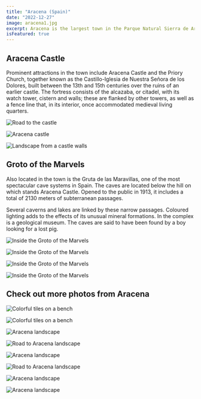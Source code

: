 ```yaml
---
title: "Aracena (Spain)"
date: "2022-12-27"
image: aracena1.jpg
excerpt: Aracena is the largest town in the Parque Natural Sierra de Aracena y Picos de Aroche. In 2006, Aracena was named a Tourist Municipality of Andalucía and became the first town in the province of Huelva to achieve this status.
isFeatured: true
---
```


## Aracena Castle

Prominent attractions in the town include Aracena Castle and the Priory Church, together known as the Castillo-Iglesia de Nuestra Señora de los Dolores, built between the 13th and 15th centuries over the ruins of an earlier castle.
The fortress consists of the alcazaba, or citadel, with its watch tower, cistern and walls; these are flanked by other towers, as well as a fence line that, in its interior, once accommodated medieval living quarters.

![Road to the castle](aracena5.jpg)

![Aracena castle](aracena6.jpg)

![Landscape from a castle walls](aracena15.jpg)

## Groto of the Marvels

Also located in the town is the Gruta de las Maravillas, one of the most spectacular cave systems in Spain. The caves are located below the hill on which stands Aracena Castle. Opened to the public in 1913, it includes a total of 2130 meters of subterranean passages.

Several caverns and lakes are linked by these narrow passages. Coloured lighting adds to the effects of its unusual mineral formations. In the complex is a geological museum. The caves are said to have been found by a boy looking for a lost pig.

![Inside the Groto of the Marvels](aracena14.jpg)

![Inside the Groto of the Marvels](aracena11.jpg)

![Inside the Groto of the Marvels](aracena12.jpg)

![Inside the Groto of the Marvels](aracena13.jpg)

## Check out more photos from Aracena

![Colorful tiles on a bench](aracena2.jpg)

![Colorful tiles on a bench](aracena3.jpg)

![Aracena landscape](aracena4.jpg)

![Road to Aracena landscape](aracena7.jpg)

![Aracena landscape](aracena8.jpg)

![Road to Aracena landscape](aracena9.jpg)

![Aracena landscape](aracena10.jpg)

![Aracena landscape](aracena16.jpg)
